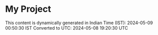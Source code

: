 # My Project

This content is dynamically generated in Indian Time (IST): 2024-05-09 00:50:30 IST
Converted to UTC: 2024-05-08 19:20:30 UTC
